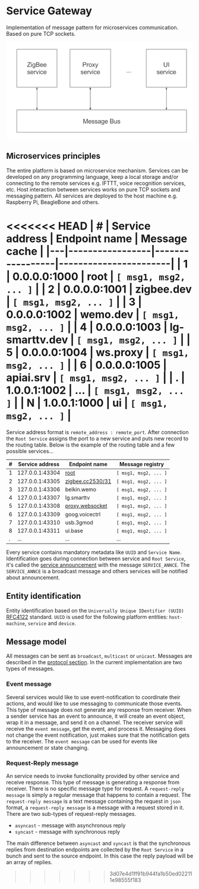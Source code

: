 # Service Gateway
Implementation of message pattern for microservices communication. Based on pure TCP sockets.

<p align="center">
  <img src="/resources/images/message-pattern.png">
</p>

## Microservices principles

The entire platform is based on microservice mechanism. Services can be developed on any programming language, keep a local storage and/or connecting to the remote services e.g. IFTTT,  voice recognition services, etc. Host interaction between services works on pure TCP sockets and messaging pattern. All services are deployed to the host machine e.g. Raspberry Pi, BeagleBone and others.

<<<<<<< HEAD
| # | Service address | Endpoint name   | Message cache         |
|---|-----------------|-----------------|-----------------------|
| 1 | 0.0.0.0:1000    | root            | `[ msg1, msg2, ... ]` |
| 2 | 0.0.0.0:1001    | zigbee.dev      | `[ msg1, msg2, ... ]` |
| 3 | 0.0.0.0:1002    | wemo.dev        | `[ msg1, msg2, ... ]` |
| 4 | 0.0.0.0:1003    | lg-smarttv.dev  | `[ msg1, msg2, ... ]` |
| 5 | 0.0.0.0:1004    | ws.proxy        | `[ msg1, msg2, ... ]` |
| 6 | 0.0.0.0:1005    | apiai.srv       | `[ msg1, msg2, ... ]` |
| . | 1.0.0.1:1002    | ...             | `[ msg1, msg2, ... ]` |
| N | 1.0.0.1:1000    | ui              | `[ msg1, msg2, ... ]` |
=======
Service address format is `remote_address : remote_port`. After connection the `Root Service` assigns the port to a new service and puts new record to the routing table. Below is the example of the routing table and a few possible services...

| # | Service address | Endpoint name    | Message registry      |
|---|-----------------|------------------|-----------------------|
| 1 | 127.0.0.1:43304    | [root](https://github.com/bigsens-iot/bigsens-service-gateway/tree/master/lib/services/root-service) | `[ msg1, msg2, ... ]` |
| 2 | 127.0.0.1:43305    | [zigbee.cc2530/31](https://github.com/bigsens-iot/zigbee-service) | `[ msg1, msg2, ... ]` |
| 3 | 127.0.0.1:43306    | belkin.wemo      | `[ msg1, msg2, ... ]` |
| 4 | 127.0.0.1:43307    | lg.smarttv       | `[ msg1, msg2, ... ]` |
| 5 | 127.0.0.1:43308    | [proxy.websocket](https://github.com/bigsens-iot/bigsens-service-gateway/tree/master/lib/services/websocket-proxy) | `[ msg1, msg2, ... ]` |
| 6 | 127.0.0.1:43309    | goog.voicectrl   | `[ msg1, msg2, ... ]` |
| 7 | 127.0.0.1:43310    | usb.3gmod        | `[ msg1, msg2, ... ]` |
| 8 | 127.0.0.1:43311    | ui.base          | `[ msg1, msg2, ... ]` |
| . | ...             | ...              | ...                   |

 Every service contains mandatory metadata like `UUID` and `Service Name`. Identification goes during connection between service and `Root Service`, it's called the [service announcement](https://github.com/bigsens-iot/bigsens-service-gateway/blob/master/PROTOCOL.md#service_annce) with the message `SERVICE_ANNCE`. The `SERVICE_ANNCE` is a broadcast message and others services will be notified about announcement.

## Entity identification

Entity identification based on the `Universally Unique IDentifier (UUID)` [RFC4122](https://tools.ietf.org/html/rfc4122) standard.
`UUID` is used for the following platform entities: `host-machine`, `service` and `device`.

## Message model

All messages can be sent as `broadcast`, `multicast` or `unicast`. Messages are described in the [protocol section](https://github.com/bigsens-iot/bigsens-service-gateway/blob/master/PROTOCOL.md). In the current implementation are two types of messages.

### Event message
Several services would like to use event-notification to coordinate their actions, and would like to use messaging to communicate those events. This type of message does not generate any response from receiver. When a sender service has an event to announce, it will create an event object, wrap it in a message, and send it on a channel. The receiver service will receive the `event message`, get the event, and process it. Messaging does not change the event notification, just makes sure that the notification gets to the receiver. The `event message` can be used for events like announcement or state changing.

### Request-Reply message
An service needs to invoke functionality provided by other service and receive response. This type of message is generating a response from receiver. There is no specific message type for request. A `request-reply message` is simply a regular message that happens to contain a request. The `request-reply message` is a text message containing the request in `json` format, a `request-reply message` is a message with a request stored in it. There are two sub-types of request-reply messages.
* `asyncast` - message with asynchronous reply
* `syncast` - message with synchronous reply

The main difference between `asyncast` and `syncast` is that the synchronous replies from destination endpoints are collected by the `Root Service` in a bunch and sent to the source endpoint. In this case the reply payload will be an array of replies.
>>>>>>> 3d07e4d1ff91b944fa1b50ed022111e98555f183
